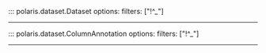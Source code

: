 ::: polaris.dataset.Dataset
    options:
        filters: ["!^_"]

---

::: polaris.dataset.ColumnAnnotation
    options:
        filters: ["!^_"]

---